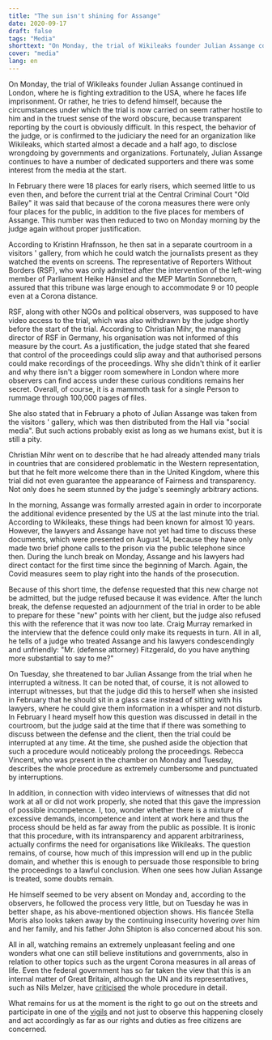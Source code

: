 ```yaml
---
title: "The sun isn't shining for Assange"
date: 2020-09-17
draft: false
tags: "Media"
shorttext: "On Monday, the trial of Wikileaks founder Julian Assange continued in London, in which he resisted extradition to the USA."
cover: "media"
lang: en
---
```


On Monday, the trial of Wikileaks founder Julian Assange continued in London, where he is fighting extradition to the USA, where he faces life imprisonment. Or rather, he tries to defend himself, because the circumstances under which the trial is now carried on seem rather hostile to him and in the truest sense of the word obscure, because transparent reporting by the court is obviously difficult. In this respect, the behavior of the judge, or is confirmed  to the judiciary the need for an organization like Wikileaks, which started almost a decade and a half ago, to disclose wrongdoing by governments and organizations. Fortunately, Julian Assange continues to have a number of dedicated supporters and there was some interest from the media at the start.

In February there were 18 places for early risers, which seemed little to us even then, and before the current trial at the Central Criminal Court "Old Bailey" it was said that because of the corona measures there were only four places for the public, in addition to the five places for members of Assange. This number was then reduced to two on Monday morning by the judge again without proper justification.

According to Kristinn Hrafnsson, he then sat in a separate courtroom in a visitors ' gallery, from which he could watch the journalists present as they watched the events on screens. The representative of Reporters Without Borders (RSF), who was only admitted after the intervention of the left-wing member of Parliament Heike Hänsel and the MEP Martin Sonneborn, assured that this tribune was large enough to accommodate 9 or 10 people even at a Corona distance.

RSF, along with other NGOs and political observers, was supposed to have video access to the trial, which was also withdrawn by the judge shortly before the start of the trial. According to Christian Mihr, the managing director of RSF in Germany, his organisation was not informed of this measure by the court. As a justification, the judge stated that she feared that control of the proceedings could slip away and that authorised persons could make recordings of the proceedings. Why she didn't think of it earlier and why there isn't a bigger room somewhere in London where more observers can find access under these curious conditions remains her secret. Overall, of course, it is a mammoth task for a single Person to rummage through 100,000 pages of files.

She also stated that in February a photo of Julian Assange was taken from the visitors ' gallery, which was then distributed from the Hall via "social media". But such actions probably exist as long as we humans exist, but it is still a pity.

Christian Mihr went on to describe that he had already attended many trials in countries that are considered problematic in the Western representation, but that he felt more welcome there than in the United Kingdom, where this trial did not even guarantee the appearance of Fairness and transparency. Not only does he seem stunned by the judge's seemingly arbitrary actions.

In the morning, Assange was formally arrested again in order to incorporate the additional evidence presented by the US at the last minute into the trial. According to Wikileaks, these things had been known for almost 10 years. However, the lawyers and Assange have not yet had time to discuss these documents, which were presented on August 14, because they have only made two brief phone calls to the prison via the public telephone since then.  During the lunch break on Monday, Assange and his lawyers had direct contact for the first time since the beginning of March. Again, the Covid measures seem to play right into the hands of the prosecution.

Because of this short time, the defense requested that this new charge not be admitted, but the judge refused because it was evidence. After the lunch break, the defense requested an adjournment of the trial in order to be able to prepare for these "new" points with her client, but the judge also refused this with the reference that it was now too late. Craig Murray remarked in the interview that the defence could only make its requests in turn. All in all, he tells of a judge who treated Assange and his lawyers condescendingly and unfriendly: "Mr. (defense attorney) Fitzgerald, do you have anything more substantial to say to me?"

On Tuesday, she threatened to bar Julian Assange from the trial when he interrupted a witness. It can be noted that, of course, it is not allowed to interrupt witnesses, but that the judge did this to herself when she insisted in February that he should sit in a glass case instead of sitting with his lawyers, where he could give them information in a whisper and not disturb. In February I heard myself how this question was discussed in detail in the courtroom, but the judge said at the time that if there was something to discuss between the defense and the client, then the trial could be interrupted at any time. At the time, she pushed aside the objection that such a procedure would noticeably prolong the proceedings. Rebecca Vincent, who was present in the chamber on Monday and Tuesday, describes the whole procedure as extremely cumbersome and punctuated by interruptions.

In addition, in connection with video interviews of witnesses that did not work at all or did not work properly, she noted that this gave the impression of possible incompetence. I, too, wonder whether there is a mixture of excessive demands, incompetence and intent at work here and thus the process should be held as far away from the public as possible. It is ironic that this procedure, with its intransparency and apparent arbitrariness, actually confirms the need for organisations like Wikileaks. The question remains, of course, how much of this impression will end up in the public domain, and whether this is enough to persuade those responsible to bring the proceedings to a lawful conclusion. When one sees how Julian Assange is treated, some doubts remain.

He himself seemed to be very absent on Monday and, according to the observers, he followed the process very little, but on Tuesday he was in better shape, as his above-mentioned objection shows. His fiancée Stella Moris also looks taken away by the continuing insecurity hovering over him and her family, and his father John Shipton is also concerned about his son.

All in all, watching remains an extremely unpleasant feeling and one wonders what one can still believe institutions and governments, also in relation to other topics such as the urgent Corona measures in all areas of life. Even the federal government has so far taken the view that this is an internal matter of Great Britain, although the UN and its representatives, such as Nils Melzer, have [criticised](https://www.republik.ch/2020/01/31/nils-melzer-spricht-ueber-wikileaks-gruender-julian-assange "Vor unseren Augen kreiert sich ein mörderisches System") the whole procedure in detail.

What remains for us at the moment is the right to go out on the streets and participate in one of the [vigils](https://www.freeassange.eu/#intro "Wer ist Julian Assange? Und worum geht es hier eigentlich?") and not just to observe this happening closely and act accordingly as far as our rights and duties as free citizens are concerned.
